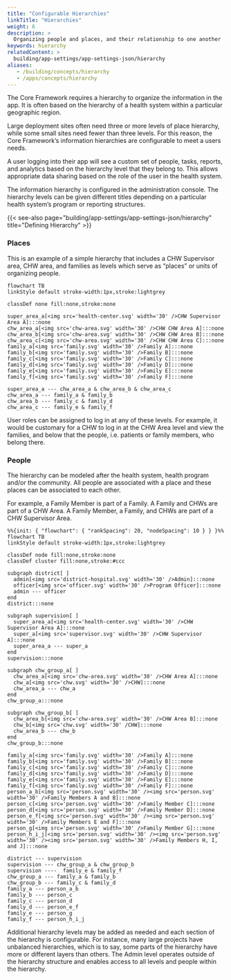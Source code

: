 ```yaml
---
title: "Configurable Hierarchies"
linkTitle: "Hierarchies"
weight: 6
description: >
  Organizing people and places, and their relationship to one another
keywords: hierarchy
relatedContent: >
  building/app-settings/app-settings-json/hierarchy
aliases:
   - /building/concepts/hierarchy
   - /apps/concepts/hierarchy
---
```


The Core Framework requires a hierarchy to organize the information in the app. It is often based on the hierarchy of a health system within a particular geographic region. 

Large deployment sites often need three or more levels of place hierarchy, while some small sites need fewer than three levels. For this reason, the Core Framework’s information hierarchies are configurable to meet a users needs.

A user logging into their app will see a custom set of people, tasks, reports, and analytics based on the hierarchy level that they belong to. This allows appropriate data sharing based on the role of the user in the health system. 

The information hierarchy is configured in the administration console. The hierarchy levels can be given different titles depending on a particular health system’s program or reporting structures. 

{{< see-also page="building/app-settings/app-settings-json/hierarchy" title="Defining Hierarchy" >}}


### Places

This is an example of a simple hierarchy that includes a CHW Supervisor area, CHW area, and families as levels which serve as “places” or units of organizing people. 

```mermaid
flowchart TB
linkStyle default stroke-width:1px,stroke:lightgrey

classDef none fill:none,stroke:none

super_area_a[<img src='health-center.svg' width='30' />CHW Supervisor Area A]:::none
chw_area_a[<img src='chw-area.svg' width='30' />CHW CHW Area A]:::none
chw_area_b[<img src='chw-area.svg' width='30' />CHW CHW Area B]:::none
chw_area_c[<img src='chw-area.svg' width='30' />CHW CHW Area C]:::none
family_a[<img src='family.svg' width='30' />Family A]:::none
family_b[<img src='family.svg' width='30' />Family B]:::none
family_c[<img src='family.svg' width='30' />Family C]:::none
family_d[<img src='family.svg' width='30' />Family D]:::none
family_e[<img src='family.svg' width='30' />Family E]:::none
family_f[<img src='family.svg' width='30' />Family F]:::none

super_area_a --- chw_area_a & chw_area_b & chw_area_c
chw_area_a --- family_a & family_b
chw_area_b --- family_c & family_d
chw_area_c --- family_e & family_f
```

User roles can be assigned to log in at any of these levels. For example, it would be customary for a CHW to log in at the CHW Area level and view the families, and below that the people, i.e. patients or family members, who belong there.

### People

The hierarchy can be modeled after the health system, health program and/or the community.  All people are associated with a place and these places can be associated to each other. 

For example, a Family Member is part of a Family. A Family and CHWs are part of a CHW Area. A Family Member, a Family, and CHWs are part of a CHW Supervisor Area. 

```mermaid
%%{init: { "flowchart": { "rankSpacing": 20, "nodeSpacing": 10 } } }%%
flowchart TB
linkStyle default stroke-width:1px,stroke:lightgrey

classDef node fill:none,stroke:none
classDef cluster fill:none,stroke:#ccc

subgraph district[ ]
  admin[<img src='district-hospital.svg' width='30' />Admin]:::none
  officer[<img src='officer.svg' width='30' />Program Officer]:::none
  admin --- officer
end
district:::none

subgraph supervision[ ]
  super_area_a[<img src='health-center.svg' width='30' />CHW Supervisor Area A]:::none
  super_a[<img src='supervisor.svg' width='30' />CHW Supervisor A]:::none
  super_area_a --- super_a
end
supervision:::none

subgraph chw_group_a[ ]
  chw_area_a[<img src='chw-area.svg' width='30' />CHW Area A]:::none
  chw_a[<img src='chw.svg' width='30' />CHW]:::none
  chw_area_a --- chw_a
end
chw_group_a:::none

subgraph chw_group_b[ ]
  chw_area_b[<img src='chw-area.svg' width='30' />CHW Area B]:::none
  chw_b[<img src='chw.svg' width='30' /CHW]:::none
  chw_area_b --- chw_b
end
chw_group_b:::none

family_a[<img src='family.svg' width='30' />Family A]:::none
family_b[<img src='family.svg' width='30' />Family B]:::none
family_c[<img src='family.svg' width='30' />Family C]:::none
family_d[<img src='family.svg' width='30' />Family D]:::none
family_e[<img src='family.svg' width='30' />Family E]:::none
family_f[<img src='family.svg' width='30' />Family F]:::none
person_a_b[<img src='person.svg' width='30' /><img src='person.svg' width='30' />Family Members A and B]:::none
person_c[<img src='person.svg' width='30' />Family Member C]:::none
person_d[<img src='person.svg' width='30' />Family Member D]:::none
person_e_f[<img src='person.svg' width='30' /><img src='person.svg' width='30' />Family Members E and F]:::none
person_g[<img src='person.svg' width='30' />Family Member G]:::none
person_h_i_j[<img src='person.svg' width='30' /><img src='person.svg' width='30' /><img src='person.svg' width='30' />Family Members H, I, and J]:::none

district --- supervision
supervision --- chw_group_a & chw_group_b 
supervision ----  family_e & family_f
chw_group_a --- family_a & family_b
chw_group_b --- family_c & family_d
family_a --- person_a_b
family_b --- person_c
family_c --- person_d
family_d --- person_e_f
family_e --- person_g
family_f --- person_h_i_j
```

Additional hierarchy levels may be added as needed and each section of the hierarchy is configurable. For instance, many large projects have unbalanced hierarchies, which is to say, some parts of the hierarchy have more or different layers than others.
The Admin level operates outside of the hierarchy structure and enables access to all levels and people within the hierarchy.
